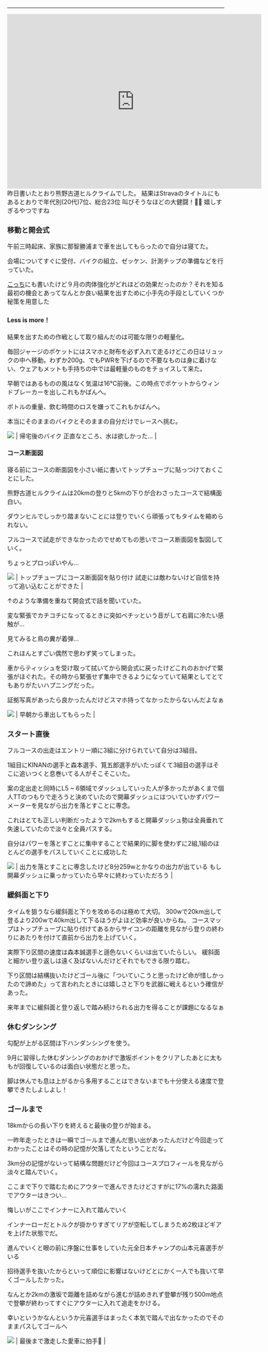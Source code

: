
---
<iframe allowtransparency="true" frameborder="0" height="405" scrolling="no" src="https://www.strava.com/activities/2836816080/embed/277e52dacc589be438c6584c0b3a2993d31fee7d" width="590"></iframe>
昨日書いたとおり熊野古道ヒルクライムでした。
結果はStravaのタイトルにもあるとおりで年代別(20代)7位、総合23位
叫びそうなほどの大健闘！🎉🎉
嬉しすぎるやつですね


### 移動と開会式

午前三時起床、家族に那智勝浦まで車を出してもらったので自分は寝てた。

会場についてすぐに受付、バイクの組立、ゼッケン、計測チップの準備などを行っていた。

[こっち](https://blog.great-distance.com/2019/11/1.html)にも書いたけど９月の肉体強化がどれほどの効果だったのか？それを知る最初の機会とあってなんとか良い結果を出すために小手先の手段としていくつか秘策を用意した

###

#### Less is more！

結果を出すための作戦として取り組んだのは可能な限りの軽量化。

毎回ジャージのポケットにはスマホと財布を必ず入れて走るけどこの日はリュックの中へ移動。わずか200g、でもPWRを下げるので不要なものは身に着けない、ウェアもメットも手持ちの中では最軽量のものをチョイスして来た。

早朝ではあるものの風はなく気温は16℃前後。この時点でポケットからウィンドブレーカーを出しこれもかばんへ。

ボトルの重量、飲む時間のロスを嫌ってこれもかばんへ。

本当にそのままのバイクとそのままの自分だけでレースへ挑む。



[![](/images/IMG_20191103_214622.jpg)](/images/IMG_20191103_214622.jpg)
| 帰宅後のバイク
正直なところ、水は欲しかった... |



#### コース断面図

寝る前にコースの断面図を小さい紙に書いてトップチューブに貼っつけておくことにした。

熊野古道ヒルクライムは20kmの登りと5kmの下りが合わさったコースで結構面白い。

ダウンヒルでしっかり踏まないことには登りでいくら頑張ってもタイムを縮められない。

フルコースで試走ができなかったのでせめてもの思いでコース断面図を製図していく。



ちょっとプロっぽいやん...

[![](/images/IMG_20191102_213952_213.jpg)](/images/IMG_20191102_213952_213.jpg)
| トップチューブにコース断面図を貼り付け
試走には敵わないけど自信を持って追い込むことができた |

↑のような準備を重ねて開会式で話を聞いていた。

変な緊張でカチコチになってるときに突如ペチッという音がして右肩に冷たい感触が...

見てみると鳥の糞が着弾...



これほんとすごい偶然で思わず笑ってしまった。

車からティッシュを受け取って拭いてから開会式に戻ったけどこれのおかげで緊張がほぐれた。その時から緊張せず集中できるようになっていて結果としてとてもありがたいハプニングだった。



証拠写真があったら良かったんだけどスマホ持ってなかったからないんだよなぁ



[![](/images/MVIMG_20191103_060602.jpg)](/images/MVIMG_20191103_060602.jpg)
| 早朝から車出してもらった |



### スタート直後

フルコースの出走はエントリー順に3組に分けられていて自分は3組目。

1組目にKINANの選手と森本選手、筧五郎選手がいたっぽくて3組目の選手はそこに追いつくと息巻いてる人がそこそこいた。



案の定出走と同時にL5 ~ 6領域でダッシュしていった人が多かったがあくまで個人TTのつもりで走ろうと決めていたので開幕ダッシュにはついていかずパワーメーターを見ながら出力を落とすことに専念。



これはとても正しい判断だったようで2kmもすると開幕ダッシュ勢は全員垂れて失速していたので淡々と全員パスする。

自分はパワーを落とすことに集中することで結果的に脚を使わずに2組,1組のほとんどの選手をパスしていくことに成功した



[![](https://4.bp.blogspot.com/-xwZUSYsyfUk/Xb7cg3fsWsI/AAAAAAAAAfc/Y-7Kww_IfyYcKra-wrVEAq9K0FzYckRkQCK4BGAYYCw/s320/%25E3%2582%25B9%25E3%2582%25AF%25E3%2583%25AA%25E3%2583%25BC%25E3%2583%25B3%25E3%2582%25B7%25E3%2583%25A7%25E3%2583%2583%25E3%2583%2588%2B2019-11-03%2B22.56.10.png)](http://4.bp.blogspot.com/-xwZUSYsyfUk/Xb7cg3fsWsI/AAAAAAAAAfc/Y-7Kww_IfyYcKra-wrVEAq9K0FzYckRkQCK4BGAYYCw/s1600/%25E3%2582%25B9%25E3%2582%25AF%25E3%2583%25AA%25E3%2583%25BC%25E3%2583%25B3%25E3%2582%25B7%25E3%2583%25A7%25E3%2583%2583%25E3%2583%2588%2B2019-11-03%2B22.56.10.png)
| 出力を落とすことに専念したけど8分259wとかなりの出力が出ている
もし開幕ダッシュに乗っかっていたら早々に終わっていただろう |

### 緩斜面と下り

タイムを狙うなら緩斜面と下りを攻めるのは極めて大切。
300wで20km出して登るより200wで40km出して下るほうがよほど効率が良いからね。
コースマップはトップチューブに貼り付けてあるからサイコンの距離を見ながら登りの終わりにあたりを付けて直前から出力を上げていく。

実際下り区間の速度は森本誠選手と遜色ないくらいは出ていたらしい。
緩斜面と細かい登り返しは遠く及ばないんだけどそれでもできる限り踏む。

下り区間は結構抜いたけどゴール後に「ついていこうと思ったけど命が惜しかったので諦めた」って言われたときには嬉しさと下りを武器に戦えるという確信があった。


来年までに緩斜面と登り返しで踏み続けられる出力を得ることが課題になるなぁ


### 休むダンシング

勾配が上がる区間は下ハンダンシングを使う。



9月に習得した休むダンシングのおかげで激坂ポイントをクリアしたあとに太ももが回復しているのは面白い状態だと思った。



脚は休んでも息は上がるから多用することはできないまでも十分使える速度で登攀できたしよしよし！



### ゴールまで

18kmからの長い下りを終えると最後の登りが始まる。



一昨年走ったときは一瞬でゴールまで進んだ思い出があったんだけど今回走ってわかったことはその時の記憶が欠落してたということだな。



3km分の記憶がないって結構な問題だけど今回はコースプロフィールを見ながら淡々と踏んでいく。



ここまで下りで踏むためにアウターで進んできたけどさすがに17%の濡れた路面でアウターはきつい...



悔しいがここでインナーに入れて踏んでいく

インナーローだとトルクが掛かりすぎてリアが空転してしまうため2枚ほどギアを上げた状態でだ。



進んでいくと眼の前に序盤に仕事をしていた元全日本チャンプの山本元喜選手がいる

招待選手を抜いたからといって順位に影響はないけどとにかく一人でも抜いて早くゴールしたかった。

なんとか2kmの激坂で距離を詰めながら進むが詰めきれず登攀が残り500m地点で登攀が終わってすぐにアウターに入れて追走をかける。

幸いというかなんというか元喜選手はまったく本気で踏んで出なかったのでそのままパスしてゴールへ



[![](/images/IMG_20191103_100125_1.jpg)](/images/IMG_20191103_100125_1.jpg)
| 最後まで激走した愛車に拍手👏 |

